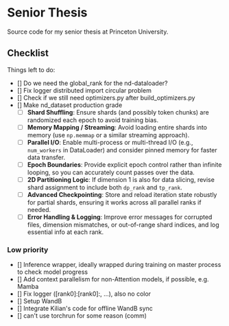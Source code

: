 # Senior Thesis

Source code for my senior thesis at Princeton University.

## Checklist
Things left to do:

- [] Do we need the global_rank for the nd-dataloader?
- [] Fix logger distributed import circular problem
- [] Check if we still need optimizers.py after build_optimizers.py
- [] Make nd_dataset production grade
   - [ ] **Shard Shuffling**: Ensure shards (and possibly token chunks) are randomized each epoch to avoid training bias.  
   - [ ] **Memory Mapping / Streaming**: Avoid loading entire shards into memory (use `np.memmap` or a similar streaming approach).  
   - [ ] **Parallel I/O**: Enable multi-process or multi-thread I/O (e.g., `num_workers` in DataLoader) and consider pinned memory for faster data transfer.  
   - [ ] **Epoch Boundaries**: Provide explicit epoch control rather than infinite looping, so you can accurately count passes over the data.  
   - [ ] **2D Partitioning Logic**: If dimension 1 is also for data slicing, revise shard assignment to include both `dp_rank` and `tp_rank`.  
   - [ ] **Advanced Checkpointing**: Store and reload iteration state robustly for partial shards, ensuring it works across all parallel ranks if needed.  
   - [ ] **Error Handling & Logging**: Improve error messages for corrupted files, dimension mismatches, or out-of-range shard indices, and log essential info at each rank.

### Low priority
- [] Inference wrapper, ideally wrapped during training on master process to check model progress
- [] Add context parallelism for non-Attention models, if possible, e.g. Mamba
- [] Fix logger ([rank0]:[rank0]:, ...), also no color
- [] Setup WandB
- [] Integrate Kilian's code for offline WandB sync
- [] can't use torchrun for some reason (comm)